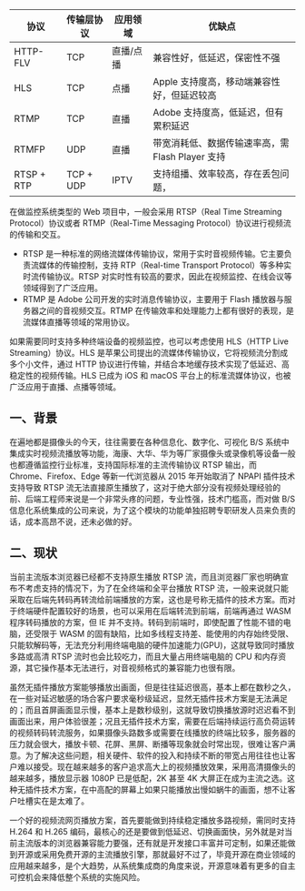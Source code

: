 | 协议       | 传输层协议 | 应用领域  | 优缺点                                           |
| ---------- | ---------- | --------- | ------------------------------------------------ |
| HTTP-FLV   | TCP        | 直播/点播 | 兼容性好，低延迟，保密性不强                     |
| HLS        | TCP        | 点播      | Apple 支持度高，移动端兼容性好，但延迟较高       |
| RTMP       | TCP        | 直播      | Adobe 支持度高，低延迟，但有累积延迟             |
| RTMFP      | UDP        | 直播      | 带宽消耗低、数据传输速率高，需 Flash Player 支持 |
| RTSP + RTP | TCP + UDP  | IPTV      | 支持组播、效率较高，存在丢包问题，               |

在做监控系统类型的 Web 项目中，一般会采用 RTSP（Real Time Streaming Protocol）协议或者 RTMP（Real-Time Messaging Protocol）协议进行视频流的传输和交互。

- RTSP 是一种标准的网络流媒体传输协议，常用于实时音视频传输。它主要负责流媒体的传输控制，支持 RTP（Real-time Transport Protocol）等多种实时流传输协议。RTSP 对实时性有较高的要求，因此在视频监控、在线会议等领域得到了广泛应用。
- RTMP 是 Adobe 公司开发的实时消息传输协议，主要用于 Flash 播放器与服务器之间的音视频交互。RTMP 在传输效率和处理能力上都有很好的表现，是流媒体直播等领域的常用协议。

如果需要同时支持多种终端设备的视频监控，也可以考虑使用 HLS（HTTP Live Streaming）协议。HLS 是苹果公司提出的流媒体传输协议，它将视频流分割成多个小文件，通过 HTTP 协议进行传输，并结合本地缓存技术实现了低延迟、高稳定性的视频传输。HLS 已成为 iOS 和 macOS 平台上的标准流媒体协议，也被广泛应用于直播、点播等领域。

## **一、背景**

在遍地都是摄像头的今天，往往需要在各种信息化、数字化、可视化 B/S 系统中集成实时视频流播放等功能，海康、大华、华为等厂家摄像头或录像机等设备一般也都遵循监控行业标准，支持国际标准的主流传输协议 RTSP 输出，而 Chrome、Firefox、Edge 等新一代浏览器从 2015 年开始取消了 NPAPI 插件技术支持导致 RTSP 流无法直接原生播放了，这对于绝大部分没有视频处理经验的前、后端工程师来说是一个非常头疼的问题，专业性强，技术门槛高，而对做 B/S 信息化系统集成的公司来说，为了这个模块的功能单独招聘专职研发人员来负责的话，成本高昂不说，还未必做的好。

## **二、现状**

当前主流版本浏览器已经都不支持原生播放 RTSP 流，而且浏览器厂家也明确宣布不考虑支持的情况下，为了在全终端和全平台播放 RTSP 流，一般来说就只能采取在后端先转码再转流给前端播放的方案，这也是号称无插件的技术方案。而对于终端硬件配置较好的场景，也可以采用在后端转流到前端，前端再通过 WASM 程序转码播放的方案，但 IE 并不支持。转码到前端时，即使配置了性能不错的电脑，还受限于 WASM 的固有缺陷，比如多线程支持差、能使用的内存始终受限、只能软解码等，无法充分利用终端电脑的硬件加速能力(GPU)，这就导致同时播放多路或高清 RTSP 流时也会比较吃力，而且大量占用终端电脑的 CPU 和内存资源，其它操作基本无法进行，对音视频格式的兼容能力也很有限。

虽然无插件播放方案能够播放出画面，但是往往延迟很高，基本上都在数秒之久，在一些对延迟敏感的场合客户要求毫秒级延迟，显然无插件技术方案是无法满足的；而且首屏画面显示慢，基本上是数秒级别，这就导致切换播放源时迟迟看不到画面出来，用户体验很差；况且无插件技术方案，需要在后端持续运行高负荷运转的视频转码转流服务，如果摄像头路数多或需要在线播放的终端比较多，服务器的压力就会很大，播放卡顿、花屏、黑屏、断播等现象就会时常出现，很难让客户满意。为了解决这些问题，相关硬件、软件的投入和持续不断的带宽占用往往也让客户难以接受。现在越来越多的客户追求高大上的视频播放效果，采用高清摄像头的越来越多，播放显示器 1080P 已是低配，2K 甚至 4K 大屏正在成为主流之选。这种无插件技术方案，在中高配的屏幕上如果只能播放出慢如蜗牛的画面，想不让客户吐槽实在是太难了。

一个好的视频流网页播放方案，首先要能做到持续稳定播放多路视频，需同时支持 H.264 和 H.265 编码，最核心的还是要做到低延迟、切换画面快，另外就是对当前主流版本的浏览器兼容能力要强，还有就是开发接口丰富并可定制，如果还能做到开源或采用免费开源的主流播放引擎，那就最好不过了，毕竟开源在商业领域的应用越来越多，是个大趋势，从系统集成商的角度来说，开源意味着有更多的自主可控机会来降低整个系统的实施风险。
